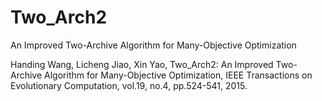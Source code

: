 # Two_Arch2
An Improved Two-Archive Algorithm for Many-Objective Optimization

Handing Wang, Licheng Jiao, Xin Yao, Two_Arch2: An Improved Two-Archive Algorithm for Many-Objective Optimization, IEEE Transactions on Evolutionary Computation, vol.19, no.4, pp.524-541, 2015. 
